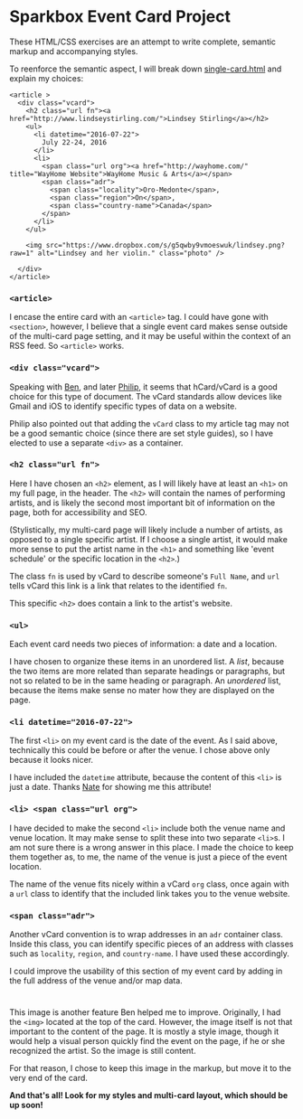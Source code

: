 # Sparkbox Event Card Project
These HTML/CSS exercises are an attempt to write complete, semantic markup and accompanying styles.

To reenforce the semantic aspect, I will break down [single-card.html](https://github.com/catheraaine/event-cards/blob/master/single-card.html) and explain my choices:

```
<article >
  <div class="vcard">
    <h2 class="url fn"><a href="http://www.lindseystirling.com/">Lindsey Stirling</a></h2>
    <ul>
      <li datetime="2016-07-22">
        July 22-24, 2016
      </li>
      <li>
        <span class="url org"><a href="http://wayhome.com/" title="WayHome Website">WayHome Music & Arts</a></span>
        <span class="adr">
          <span class="locality">Oro-Medonte</span>,
          <span class="region">On</span>,
          <span class="country-name">Canada</span>
        </span>
      </li>
    </ul>

    <img src="https://www.dropbox.com/s/g5qwby9vmoeswuk/lindsey.png?raw=1" alt="Lindsey and her violin." class="photo" />

  </div>
</article>
```

### `<article>`
I encase the entire card with an `<article>` tag. I could have gone with `<section>`, however, I believe that a single event card makes sense outside of the multi-card page setting, and it may be useful within the context of an RSS feed. So `<article>` works.

### `<div class="vcard">`
Speaking with [Ben](https://twitter.com/bencallahan), and later [Philip](https://twitter.com/zastrow), it seems that hCard/vCard is a good choice for this type of document. The vCard standards allow devices like Gmail and iOS to identify specific types of data on a website.

Philip also pointed out that adding the `vCard` class to my article tag may not be a good semantic choice (since there are set style guides), so I have elected to use a separate `<div>` as a container.

### `<h2 class="url fn">`
Here I have chosen an `<h2>` element, as I will likely have at least an `<h1>` on my full page, in the header. The `<h2>` will contain the names of performing artists, and is likely the second most important bit of information on the page, both for accessibility and SEO.

(Stylistically, my multi-card page will likely include a number of artists, as opposed to a single specific artist. If I choose a single artist, it would make more sense to put the artist name in the `<h1>` and something like 'event schedule' or the specific location in the `<h2>`.)

The class `fn` is used by vCard to describe someone's `Full Name`, and `url` tells vCard this link is a link that relates to the identified `fn`.

This specific `<h2>` does contain a link to the artist's website.

### `<ul>`
Each event card needs two pieces of information: a date and a location.

I have chosen to organize these items in an unordered list. A *list*, because the two items are more related than separate headings or paragraphs, but not so related to be in the same heading or paragraph. An *unordered* list, because the items make sense no mater how they are displayed on the page.

### `<li datetime="2016-07-22">`
The first `<li>` on my event card is the date of the event. As I said above, technically this could be before or after the venue. I chose above only because it looks nicer.

I have included the `datetime` attribute, because the content of this `<li>` is just a date. Thanks [Nate](https://twitter.com/nathanAlan) for showing me this attribute!

### `<li> <span class="url org">`
I have decided to make the second `<li>` include both the venue name and venue location. It may make sense to split these into two separate `<li>`s. I am not sure there is a wrong answer in this place. I made the choice to keep them together as, to me, the name of the venue is just a piece of the event location.

The name of the venue fits nicely within a vCard `org` class, once again with a `url` class to identify that the included link takes you to the venue website.


### `<span class="adr">`
Another vCard convention is to wrap addresses in an `adr` container class. Inside this class, you can identify specific pieces of an address with classes such as `locality`, `region`, and `country-name`. I have used these accordingly.

I could improve the usability of this section of my event card by adding in the full address of the venue and/or map data.

### <img>
This image is another feature Ben helped me to improve. Originally, I had the `<img>` located at the top of the card. However, the image itself is not that important to the content of the page. It is mostly a style image, though it would help a visual person quickly find the event on the page, if he or she recognized the artist. So the image is still content.

For that reason, I chose to keep this image in the markup, but move it to the very end of the card.



**And that's all! Look for my styles and multi-card layout, which should be up soon!**  
